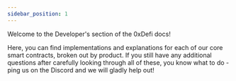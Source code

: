 ```yaml
---
sidebar_position: 1
---
```


Welcome to the Developer's section of the 0xDefi docs!

Here, you can find implementations and explanations for each of our core smart contracts, broken out by product. If you still have any additional questions after carefully looking through all of these, you know what to do - ping us on the Discord and we will gladly help out!
